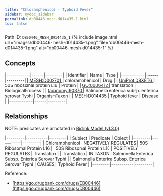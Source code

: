 ```yaml
---
title: "Chloramphenicol - Typhoid Fever"
sidebar: mydoc_sidebar
permalink: db00446-mesh-d014435-1.html
toc: false 
---
```



Path ID: `DB00446_MESH_D014435_1`
{% include image.html url="images/db00446-mesh-d014435-1.png" file="db00446-mesh-d014435-1.png" alt="db00446-mesh-d014435-1" %}

## Concepts

|------------|------|---------|
| Identifier | Name | Type    |
|------------|------|---------|
| <a href="https://identifiers.org/MESH:D002701">MESH:D002701 </a> | chloramphenicol | Drug |
| <a href="https://identifiers.org/UniProt:Q8XET6">UniProt:Q8XET6 </a> | 50S ribosomal protein L16 | Protein |
| <a href="https://identifiers.org/GO:0006412">GO:0006412 </a> | translation | BiologicalProcess |
| <a href="https://identifiers.org/taxonomy:90370">taxonomy:90370 </a> | Salmonella enterica subsp. enterica serovar Typhi | OrganismTaxon |
| <a href="https://identifiers.org/MESH:D014435">MESH:D014435 </a> | Typhoid fever | Disease |
|------------|------|---------|

## Relationships


NOTE: predicates are annotated in <a href="https://github.com/biolink/biolink-model/releases/tag/v1.3.0">Biolink Model (v1.3.0)</a>

|---------|-----------|---------|
| Subject | Predicate | Object  |
|---------|-----------|---------|
| Chloramphenicol | NEGATIVELY REGULATES | 50S Ribosomal Protein L16 |
| 50S Ribosomal Protein L16 | POSITIVELY REGULATES | Translation |
| Translation | IN TAXON | Salmonella Enterica Subsp. Enterica Serovar Typhi |
| Salmonella Enterica Subsp. Enterica Serovar Typhi | CAUSES | Typhoid Fever |
|---------|-----------|---------|

Reference: 
  - [https://go.drugbank.com/drugs/DB00446](https://go.drugbank.com/drugs/DB00446)
